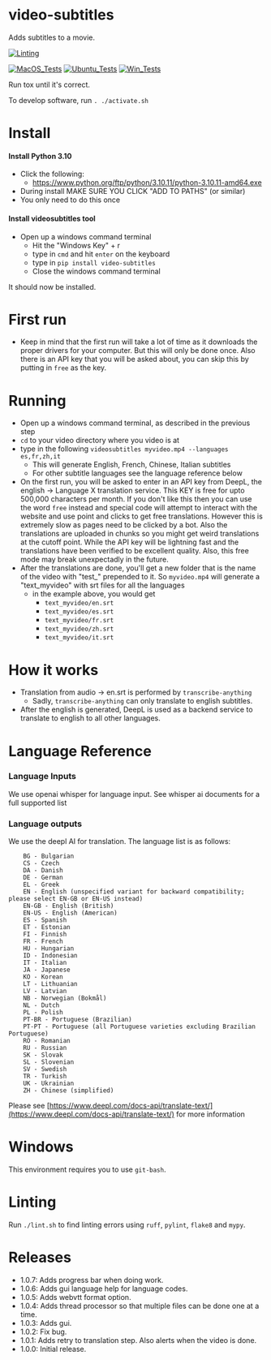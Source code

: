 # video-subtitles

Adds subtitles to a movie.

[![Linting](../../actions/workflows/lint.yml/badge.svg)](../../actions/workflows/lint.yml)

[![MacOS_Tests](../../actions/workflows/push_macos.yml/badge.svg)](../../actions/workflows/push_macos.yml)
[![Ubuntu_Tests](../../actions/workflows/push_ubuntu.yml/badge.svg)](../../actions/workflows/push_ubuntu.yml)
[![Win_Tests](../../actions/workflows/push_win.yml/badge.svg)](../../actions/workflows/push_win.yml)

Run tox until it's correct.

To develop software, run `. ./activate.sh`

# Install

#### Install Python 3.10

  * Click the following:
    * https://www.python.org/ftp/python/3.10.11/python-3.10.11-amd64.exe
  * During install MAKE SURE YOU CLICK "ADD TO PATHS" (or similar)
  * You only need to do this once

#### Install videosubtitles tool

  * Open up a windows command terminal
    * Hit the "Windows Key" + r
    * type in `cmd` and hit `enter` on the keyboard
    * type in `pip install video-subtitles`
    * Close the windows command terminal

It should now be installed.

# First run

  * Keep in mind that the first run will take a lot of time as it downloads the proper drivers for your computer. But this will only be done once. Also there is an API key
  that you will be asked about, you can skip this by putting in `free` as the key.

# Running

  * Open up a windows command terminal, as described in the previous step
  * `cd` to your video directory where you video is at
  * type in the following `videosubtitles myvideo.mp4 --languages es,fr,zh,it`
    * This will generate English, French, Chinese, Italian subtitles
    * For other subtitle languages see the language reference below
  * On the first run, you will be asked to enter in an API key from DeepL, the english -> Language X translation service. This KEY is free for upto 500,000 characters per month. If you don't like this then you can use the word `free` instead and special code will attempt to interact with the website
  and use point and clicks to get free translations. However this is extremely slow as pages need to
  be clicked by a bot. Also the translations are uploaded in chunks so you might get weird translations
  at the cutoff point. While the API key will be lightning fast and the translations have been verified
  to be excellent quality. Also, this free mode may break unexpectadly in the future.
  * After the translations are done, you'll get a new folder that is the name of the video with "test_" prepended to it. So `myvideo.mp4` will generate a "text_myvideo" with srt files for all the languages
    * in the example above, you would get
      * `text_myvideo/en.srt`
      * `text_myvideo/es.srt`
      * `text_myvideo/fr.srt`
      * `text_myvideo/zh.srt`
      * `text_myvideo/it.srt`


# How it works

  * Translation from audio -> en.srt is performed by `transcribe-anything`
    * Sadly, `transcribe-anything` can only translate to english subtitles.
  * After the english is generated, DeepL is used as a backend service to translate to english to all other languages.


# Language Reference

### Language Inputs

We use openai whisper for language input. See whisper ai documents for a full supported list


### Language outputs

We use the deepl AI for translation. The language list is as follows:

```
    BG - Bulgarian
    CS - Czech
    DA - Danish
    DE - German
    EL - Greek
    EN - English (unspecified variant for backward compatibility; please select EN-GB or EN-US instead)
    EN-GB - English (British)
    EN-US - English (American)
    ES - Spanish
    ET - Estonian
    FI - Finnish
    FR - French
    HU - Hungarian
    ID - Indonesian
    IT - Italian
    JA - Japanese
    KO - Korean
    LT - Lithuanian
    LV - Latvian
    NB - Norwegian (Bokmål)
    NL - Dutch
    PL - Polish
    PT-BR - Portuguese (Brazilian)
    PT-PT - Portuguese (all Portuguese varieties excluding Brazilian Portuguese)
    RO - Romanian
    RU - Russian
    SK - Slovak
    SL - Slovenian
    SV - Swedish
    TR - Turkish
    UK - Ukrainian
    ZH - Chinese (simplified)
```

Please see [https://www.deepl.com/docs-api/translate-text/](https://www.deepl.com/docs-api/translate-text/) for more information

# Windows

This environment requires you to use `git-bash`.

# Linting

Run `./lint.sh` to find linting errors using `ruff`, `pylint`, `flake8` and `mypy`.

# Releases

  * 1.0.7: Adds progress bar when doing work.
  * 1.0.6: Adds gui language help for language codes.
  * 1.0.5: Adds webvtt format option.
  * 1.0.4: Adds thread processor so that multiple files can be done one at a time.
  * 1.0.3: Adds gui.
  * 1.0.2: Fix bug.
  * 1.0.1: Adds retry to translation step. Also alerts when the video is done.
  * 1.0.0: Initial release.